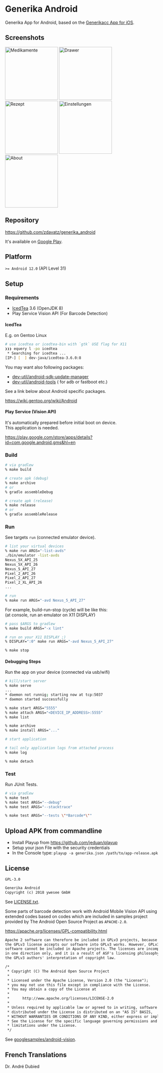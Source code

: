# Generika Android

Generika App for Android, based on the [Generikacc App for iOS](https://github.com/zdavatz/generikacc).


## Screenshots

<img src="/img/medikamente-20180419.jpg?raw=true" alt="Medikamente" width="174px"> <img src="/img/drawer-menu-20180419.jpg?raw=true" alt="Drawer" width="174px"> <img src="/img/rezept-20180419.jpg?raw=true" alt="Rezept" width="174px"> <img src="/img/settings-20180419.jpg?raw=true" alt="Einstellungen" width="174px"> <img src="/img/about-20180419.jpg?raw=true" alt="About" width="174px">


## Repository

https://github.com/zdavatz/generika_android

It's available on [Google Play](https://play.google.com/store/apps/details?id=org.oddb.generika).


## Platform

`>= Android 12.0` (API Level 31)


## Setup

### Requirements

* [IcedTea](https://icedtea.classpath.org/wiki/Main_Page) 3.6 (OpenJDK 8)
* Play Service Vision API (For Barcode Detection)

#### IcedTea

E.g. on Gentoo Linux

```zsh
# use icedtea or icedtea-bin with `gtk` USE flag for X11
❯❯❯ equery l -po icedtea
 * Searching for icedtea ...
[IP-] [  ] dev-java/icedtea-3.6.0:8
```

You may want also following packages:

* [dev-util/android-sdk-update-manager](
  https://packages.gentoo.org/packages/dev-util/android-sdk-update-manager)
* [dev-util/android-tools](
  https://packages.gentoo.org/packages/dev-util/android-tools) (
  for adb or fastboot etc.)

See a link below about Android specific packages.

https://wiki.gentoo.org/wiki/Android

#### Play Service (Vision API)

It's automatically prepared before initial boot on device.  
This application is needed.

https://play.google.com/store/apps/details?id=com.google.android.gms&hl=en


### Build

```zsh
# via gradlew
% make build

# create apk (debug)
% make archive
# or
% gradle assembleDebug

# create apk (release)
% make release
# or
% gradle assembleRelease
```

### Run

See targets `run` (connected emulator device).

```zsh
# list your virtual devices
% make run ARGS="-list-avds"
./bin/emulator -list-avds
Nexus_5X_API_25
Nexus_5X_API_26
Nexus_5_API_27
Pixel_2_API_26
Pixel_2_API_27
Pixel_2_XL_API_26
...

# run
% make run ARGS="-avd Nexus_5_API_27"
```

For example, build-run-stop (cycle) will be like this:  
(at console, run an emulator on X11 DISPLAY)

```zsh
# pass $ARGS to gradlew
% make build ARGS="-x lint"

# run on your X11 DISPLAY ;)
% DISPLAY=":0" make run ARGS="-avd Nexus_5_API_27"

% make stop
```

#### Debugging Steps

Run the app on your device (connected via usb/wifi)

```zsh
# kill/start server
% make serve
...
* daemon not runnig; starting now at tcp:5037
* daemon started successfully

% make start ARGS="5555"
% make attach ARGS="<DEVICE_IP_ADDRESS>:5555"
% make list

% make archive
% make install ARGS="..."

# start application

# tail only application logs from attached process
% make log

% make detach
```

### Test

Run JUnit Tests.

```zsh
# via gradlew
% make test
% make test ARGS="--debug"
% make test ARGS="--stacktrace"

% make test ARGS="--tests \"*Barcode*\""
```

## Upload APK from commandline

* Install Playup from https://github.com/jeduan/playup
* Setup your json File with the security credentials
* In the Console type: `playup -a generika.json /path/to/app-release.apk`


## License

`GPL-3.0`

```txt
Generika Android
Copyright (c) 2018 ywesee GmbH
```

See [LICENSE.txt](LICENCE).


Some parts of barcode detection work with Android Mobile Vision API using
extended codes based on codes which are included in samples project provided
by The Android Open Source Project as `APACHE-2.0`.

https://apache.org/licenses/GPL-compatibility.html

```txt
Apache 2 software can therefore be included in GPLv3 projects, because
the GPLv3 license accepts our software into GPLv3 works. However, GPLv3
software cannot be included in Apache projects. The licenses are incompatible
in one direction only, and it is a result of ASF's licensing philosophy and
the GPLv3 authors' interpretation of copyright law.
```

```txt
/*
 * Copyright (C) The Android Open Source Project
 *
 * Licensed under the Apache License, Version 2.0 (the "License");
 * you may not use this file except in compliance with the License.
 * You may obtain a copy of the License at
 *
 *      http://www.apache.org/licenses/LICENSE-2.0
 *
 * Unless required by applicable law or agreed to in writing, software
 * distributed under the License is distributed on an "AS IS" BASIS,
 * WITHOUT WARRANTIES OR CONDITIONS OF ANY KIND, either express or implied.
 * See the License for the specific language governing permissions and
 * limitations under the License.
 */
```

See [googlesamples/android-vision](
https://github.com/googlesamples/android-vision).

## French Translations
Dr. André Dubied
